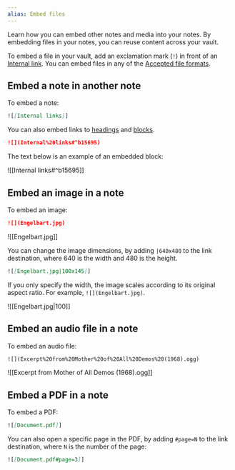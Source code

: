 ```yaml
---
alias: Embed files
---
```


Learn how you can embed other notes and media into your notes. By embedding files in your notes, you can reuse content across your vault.

To embed a file in your vault, add an exclamation mark (`!`) in front of an [Internal link](Internal%20links.md). You can embed files in any of the [Accepted file formats](Accepted%20file%20formats.md).

## Embed a note in another note

To embed a note:

```md
![[Internal links]]
```

You can also embed links to [headings](Internal%20links#Link%20to%20a%20heading%20in%20a%20note) and [blocks](Internal%20links#Link%20to%20a%20block%20in%20a%20note).

```md
![](Internal%20links#^b15695)
```

The text below is an example of an embedded block:

![[Internal links#^b15695]]

## Embed an image in a note

To embed an image:

```md
![](Engelbart.jpg)
```

![[Engelbart.jpg]]

You can change the image dimensions, by adding `|640x480` to the link destination, where 640 is the width and 480 is the height.

```md
![[Engelbart.jpg|100x145]]
```

If you only specify the width, the image scales according to its original aspect ratio. For example, `![](Engelbart.jpg)`.

![[Engelbart.jpg|100]]

## Embed an audio file in a note

To embed an audio file:

```md
![](Excerpt%20from%20Mother%20of%20All%20Demos%20(1968).ogg)
```

![[Excerpt from Mother of All Demos (1968).ogg]]

## Embed a PDF in a note

To embed a PDF:

```md
![[Document.pdf]]
```

You can also open a specific page in the PDF, by adding `#page=N` to the link destination, where `N` is the number of the page:

```md
![[Document.pdf#page=3]]
```

